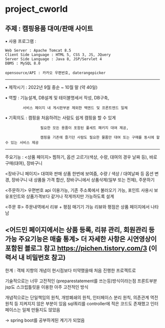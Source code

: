 # project_cworld

 주제 : 캠핑용품 대여/판매 사이트
--------------------------------------------------------------------------
▪ 사용 프로그램 :

    Web Server : Apache Tomcat 8.5
    Client Side Language : HTML 5, CSS 3, JS, JQuery
    Server Side Language : Java 8, JSP/Servlet 4
    DBMS : MySQL 8.0

    opensource/API : 카카오 우편번호, daterangepicker
--------------------------------------------------------------------------
▪ 제작시기 : 2022년 9월 중순 ~ 10월 말 (약 40일)

▪ 역할 : 기능설계, DB설계 및 테이블명세서 작성, DB구축,

            서비스 페이지 내 게시판부분 제외한 백엔드 및 프론트엔드 일체

▪ 기획의도 : 캠핑을 처음하려는 사람도 쉽게 캠핑을 할 수 있게

                    필요한 모든 용품이 포함된 풀세트 패키지 대여 제공,

                    캠핑을 기존에 즐기던 사람도 필요한 물품만 대여 또는 구매를 동시에 할 수 있는 서비스 제공
-------------------------------------------------------------------------- 
주요기능 : 
<상품 페이지>
찜하기, 옵션 고르기(색상, 수량, 대여의 경우 날짜 등), 바로구매(대여), 장바구니

<장바구니 페이지>
대여와 판매 상품 한번에 보여줌,
수량 / 색상 / 대여날짜 등 옵션 변경, 장바구니 내 상품들 가격 합산, 장바구니에서 상품삭제(일부 또는 전체), 주문하기

<주문하기>
우편번호 api 이용가능, 기존 주소록에서 불러오기 가능, 포인트 사용시 보유포인트와 상품가격보다 같거나 작게까지만 가능하도록 설계

<주문 후>
주문내역에서 리뷰 + 평점 매기기 가능
리뷰와 평점은 상품 페이지에서 나타남

<어드민 페이지에서는 상품 등록, 리뷰 관리, 회원관리 등 가능 주요기능은 매출 통계> 
더 자세한 사항은 시연영상이 포함된 블로그 참고 https://pichen.tistory.com/3 (이력서 내 비밀번호 참고)
-------------------------------------------------------------------------- 
한계 :
객체 지향의 개념이 현시점보다 미약했을때 처음 진행한 프로젝트로

기술적으로는 너무 고전적인 (preparestatement를 쓰는등)방식이라는점
프론트부분 jsp도 스크립틀릿을 이용한 아주 고전적인 방식

개념적으로는 단일책임의 원칙, 개방폐쇄의 원칙, 인터페이스 분리 원칙, 의존관계 역전 원칙 등 지켜지지 않은 부분이 있음
sql쿼리를 controller에 적은 코드도 존재했고 인터페이스는 일체 만들지도 않았음

-> spring boot를 공부하게된 계기가 되었음
